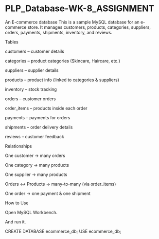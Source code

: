 # PLP_Database-WK-8_ASSIGNMENT
An E-commerce database
This is a sample MySQL database for an e-commerce store. It manages customers, products, categories, suppliers, orders, payments, shipments, inventory, and reviews.

Tables

customers – customer details

categories – product categories (Skincare, Haircare, etc.)

suppliers – supplier details

products – product info (linked to categories & suppliers)

inventory – stock tracking

orders – customer orders

order_items – products inside each order

payments – payments for orders

shipments – order delivery details

reviews – customer feedback

Relationships

One customer → many orders

One category → many products

One supplier → many products

Orders ↔ Products → many-to-many (via order_items)

One order → one payment & one shipment

How to Use

Open MySQL Workbench.

And run it.

CREATE DATABASE ecommerce_db;
USE ecommerce_db;

